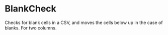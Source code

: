 # BlankCheck
Checks for blank cells in a CSV, and moves the cells below up in the case of blanks.  For two columns.
